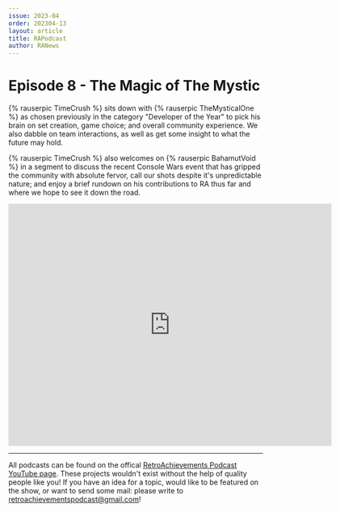 ```yaml
---
issue: 2023-04
order: 202304-13
layout: article
title: RAPodcast
author: RANews
---
```


# Episode 8 - The Magic of The Mystic

{% rauserpic TimeCrush %} sits down with {% rauserpic TheMysticalOne %} as chosen previously in the category "Developer of the Year" to pick his brain on set creation, game choice; and overall community experience. We also dabble on team interactions, as well as get some insight to what the future may hold. 

{% rauserpic TimeCrush %} also welcomes on {% rauserpic BahamutVoid %} in a segment to discuss the recent Console Wars event that has gripped the community with absolute fervor, call our shots despite it's unpredictable nature; and enjoy a brief rundown on his contributions to RA thus far and where we hope to see it down the road. 

<p align="center">
    <iframe
        width="640"
        height="480"
        src="https://www.youtube.com/embed/OTM_jXzIZ4A"
        frameborder="0"
        allow="autoplay; encrypted-media"
        allowfullscreen
    >
    </iframe>
</p>

---

All podcasts can be found on the offical [RetroAchievements Podcast YouTube page](https://www.youtube.com/channel/UCI8xnJhIZ2RDf9SEoAx2jFQ). These projects wouldn't exist without the help of quality people like you! If you have an idea for a topic, would like to be featured on the show, or want to send some mail: please write to retroachievementspodcast@gmail.com!